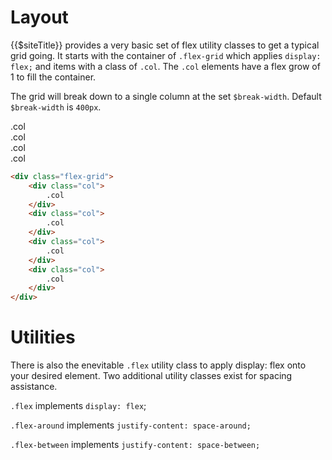 # Layout

{{$siteTitle}} provides a very basic set of flex utility classes to get a typical grid going. It starts with the container of ``.flex-grid`` which applies ``display: flex;`` and items with a class of ``.col``. The ``.col`` elements have a flex grow of 1 to fill the container.

The grid will break down to a single column at the set ``$break-width``. Default ``$break-width`` is ``400px``.

<div class="flex-grid">
    <div class="col">
        .col
    </div>
    <div class="col">
        .col
    </div>
    <div class="col">
        .col
    </div>
    <div class="col">
        .col
    </div>
</div>

```html
<div class="flex-grid">
    <div class="col">
        .col
    </div>
    <div class="col">
        .col
    </div>
    <div class="col">
        .col
    </div>
    <div class="col">
        .col
    </div>
</div>
```

# Utilities

There is also the enevitable ``.flex`` utility class to apply display: flex onto your desired element. Two additional utility classes exist for spacing assistance.

``.flex`` implements ``display: flex``;

``.flex-around`` implements ``justify-content: space-around;``

``.flex-between`` implements ``justify-content: space-between;``